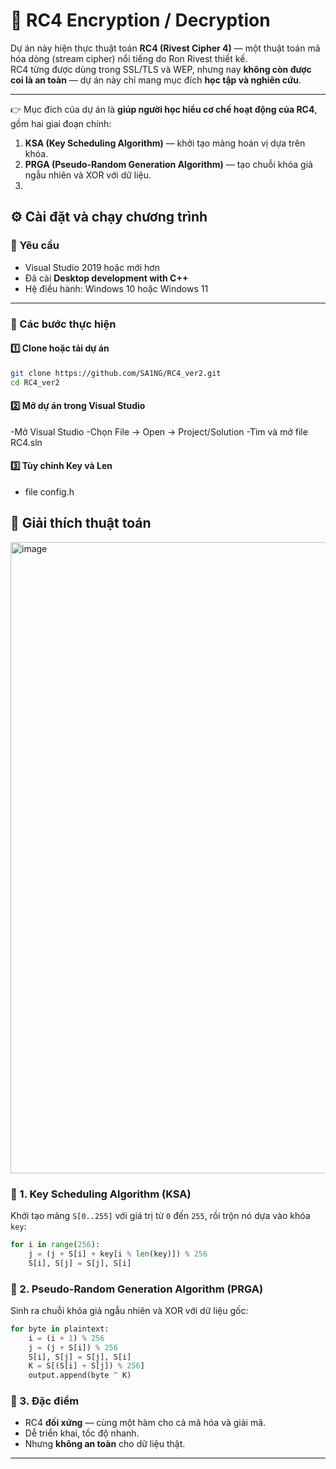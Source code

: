 # 🔐 RC4 Encryption / Decryption

Dự án này hiện thực thuật toán **RC4 (Rivest Cipher 4)** — một thuật toán mã hóa dòng (stream cipher) nổi tiếng do Ron Rivest thiết kế.  
RC4 từng được dùng trong SSL/TLS và WEP, nhưng nay **không còn được coi là an toàn** — dự án này chỉ mang mục đích **học tập và nghiên cứu**.

---
👉 Mục đích của dự án là **giúp người học hiểu cơ chế hoạt động của RC4**, gồm hai giai đoạn chính:
1. **KSA (Key Scheduling Algorithm)** — khởi tạo mảng hoán vị dựa trên khóa.  
2. **PRGA (Pseudo-Random Generation Algorithm)** — tạo chuỗi khóa giả ngẫu nhiên và XOR với dữ liệu.
3. 
## ⚙️ Cài đặt và chạy chương trình

### 🧱 Yêu cầu
- Visual Studio 2019 hoặc mới hơn  
- Đã cài **Desktop development with C++**  
- Hệ điều hành: Windows 10 hoặc Windows 11  

---
### 🚀 Các bước thực hiện
#### 1️⃣ Clone hoặc tải dự án
```bash
git clone https://github.com/SA1NG/RC4_ver2.git
cd RC4_ver2
```
#### 2️⃣ Mở dự án trong Visual Studio
-Mở Visual Studio
-Chọn File → Open → Project/Solution
-Tìm và mở file RC4.sln
#### 3️⃣ Tùy chỉnh Key và Len
- file config.h

## 🧩 Giải thích thuật toán
<img width="697" height="1010" alt="image" src="https://github.com/user-attachments/assets/5b9a2e6b-a1a6-4f75-bfda-da5f438f3216" />

### 🔸 1. Key Scheduling Algorithm (KSA)
Khởi tạo mảng `S[0..255]` với giá trị từ `0` đến `255`, rồi trộn nó dựa vào khóa `key`:

```python
for i in range(256):
    j = (j + S[i] + key[i % len(key)]) % 256
    S[i], S[j] = S[j], S[i]
```

### 🔸 2. Pseudo-Random Generation Algorithm (PRGA)
Sinh ra chuỗi khóa giả ngẫu nhiên và XOR với dữ liệu gốc:

```python
for byte in plaintext:
    i = (i + 1) % 256
    j = (j + S[i]) % 256
    S[i], S[j] = S[j], S[i]
    K = S[(S[i] + S[j]) % 256]
    output.append(byte ^ K)
```

### 🔸 3. Đặc điểm
- RC4 **đối xứng** — cùng một hàm cho cả mã hóa và giải mã.  
- Dễ triển khai, tốc độ nhanh.  
- Nhưng **không an toàn** cho dữ liệu thật.

---
